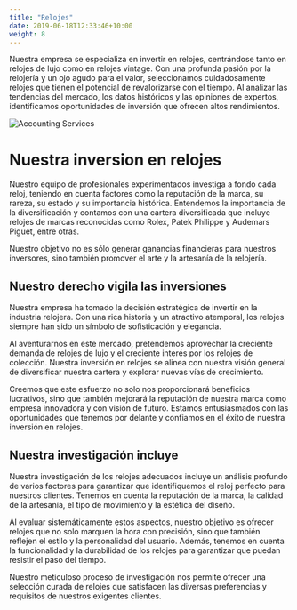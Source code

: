 ```yaml
---
title: "Relojes"
date: 2019-06-18T12:33:46+10:00
weight: 8
---
```


Nuestra empresa se especializa en invertir en relojes, centrándose tanto en relojes de lujo como en relojes vintage. Con una profunda pasión por la relojería y un ojo agudo para el valor, seleccionamos cuidadosamente relojes que tienen el potencial de revalorizarse con el tiempo. Al analizar las tendencias del mercado, los datos históricos y las opiniones de expertos, identificamos oportunidades de inversión que ofrecen altos rendimientos.


![Accounting Services](/victoryjacklimited/images/depositphotos.jpg)

# Nuestra inversion en relojes

Nuestro equipo de profesionales experimentados investiga a fondo cada reloj, teniendo en cuenta factores como la reputación de la marca, su rareza, su estado y su importancia histórica. Entendemos la importancia de la diversificación y contamos con una cartera diversificada que incluye relojes de marcas reconocidas como Rolex, Patek Philippe y Audemars Piguet, entre otras.

Nuestro objetivo no es sólo generar ganancias financieras para nuestros inversores, sino también promover el arte y la artesanía de la relojería.

## Nuestro derecho vigila las inversiones

Nuestra empresa ha tomado la decisión estratégica de invertir en la industria relojera. Con una rica historia y un atractivo atemporal, los relojes siempre han sido un símbolo de sofisticación y elegancia.

Al aventurarnos en este mercado, pretendemos aprovechar la creciente demanda de relojes de lujo y el creciente interés por los relojes de colección. Nuestra inversión en relojes se alinea con nuestra visión general de diversificar nuestra cartera y explorar nuevas vías de crecimiento.

Creemos que este esfuerzo no solo nos proporcionará beneficios lucrativos, sino que también mejorará la reputación de nuestra marca como empresa innovadora y con visión de futuro. Estamos entusiasmados con las oportunidades que tenemos por delante y confiamos en el éxito de nuestra inversión en relojes.


## Nuestra investigación incluye

Nuestra investigación de los relojes adecuados incluye un análisis profundo de varios factores para garantizar que identifiquemos el reloj perfecto para nuestros clientes. Tenemos en cuenta la reputación de la marca, la calidad de la artesanía, el tipo de movimiento y la estética del diseño.

Al evaluar sistemáticamente estos aspectos, nuestro objetivo es ofrecer relojes que no solo marquen la hora con precisión, sino que también reflejen el estilo y la personalidad del usuario. Además, tenemos en cuenta la funcionalidad y la durabilidad de los relojes para garantizar que puedan resistir el paso del tiempo.

Nuestro meticuloso proceso de investigación nos permite ofrecer una selección curada de relojes que satisfacen las diversas preferencias y requisitos de nuestros exigentes clientes.
